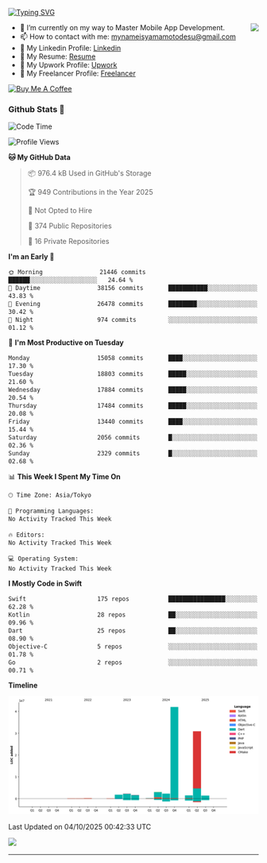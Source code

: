 
[![Typing SVG](https://readme-typing-svg.demolab.com/?lines=Thank+You+For+Visiting!!;You+Are+Welcome✨;I+am+Kyo+Yamamoto;Mobile+Developer)](https://git.io/typing-svg)
<p>
<img align="right" src="https://media.giphy.com/media/26ufdb3cYKwbRtYVW/giphy.gif" style="max-width:100%;" height="150px">

- 🌱 I’m currently on my way to Master Mobile App Development.
- 📫 How to contact with me: mynameisyamamotodesu@gmail.com
- 🔗 My Linkedin Profile: [Linkedin](https://www.linkedin.com/in/kyo-yamamoto-a2ab50239)
- 🔗 My Resume: [Resume](https://www.kickresume.com/cv/rNok4e/)
- 🔗 My Upwork Profile: [Upwork](https://www.upwork.com/freelancers/~01aa9115102bb4af25)
- 🔗 My Freelancer Profile: [Freelancer](https://www.freelancer.com/u/yamamotodesu)

<a href="https://www.buymeacoffee.com/kyoyamamoto" target="_blank"><img src="https://cdn.buymeacoffee.com/buttons/default-orange.png" alt="Buy Me A Coffee" height="41" width="174"></a>

### Github Stats 🥇 
<!--START_SECTION:waka-->
![Code Time](http://img.shields.io/badge/Code%20Time-1%2C125%20hrs%2055%20mins-blue)

![Profile Views](http://img.shields.io/badge/Profile%20Views-0-blue)

**🐱 My GitHub Data** 

> 📦 976.4 kB Used in GitHub's Storage 
 > 
> 🏆 949 Contributions in the Year 2025
 > 
> 🚫 Not Opted to Hire
 > 
> 📜 374 Public Repositories 
 > 
> 🔑 16 Private Repositories 
 > 
**I'm an Early 🐤** 

```text
🌞 Morning                21446 commits       ██████░░░░░░░░░░░░░░░░░░░   24.64 % 
🌆 Daytime                38156 commits       ███████████░░░░░░░░░░░░░░   43.83 % 
🌃 Evening                26478 commits       ████████░░░░░░░░░░░░░░░░░   30.42 % 
🌙 Night                  974 commits         ░░░░░░░░░░░░░░░░░░░░░░░░░   01.12 % 
```
📅 **I'm Most Productive on Tuesday** 

```text
Monday                   15058 commits       ████░░░░░░░░░░░░░░░░░░░░░   17.30 % 
Tuesday                  18803 commits       █████░░░░░░░░░░░░░░░░░░░░   21.60 % 
Wednesday                17884 commits       █████░░░░░░░░░░░░░░░░░░░░   20.54 % 
Thursday                 17484 commits       █████░░░░░░░░░░░░░░░░░░░░   20.08 % 
Friday                   13440 commits       ████░░░░░░░░░░░░░░░░░░░░░   15.44 % 
Saturday                 2056 commits        █░░░░░░░░░░░░░░░░░░░░░░░░   02.36 % 
Sunday                   2329 commits        █░░░░░░░░░░░░░░░░░░░░░░░░   02.68 % 
```


📊 **This Week I Spent My Time On** 

```text
🕑︎ Time Zone: Asia/Tokyo

💬 Programming Languages: 
No Activity Tracked This Week

🔥 Editors: 
No Activity Tracked This Week

💻 Operating System: 
No Activity Tracked This Week
```

**I Mostly Code in Swift** 

```text
Swift                    175 repos           ████████████████░░░░░░░░░   62.28 % 
Kotlin                   28 repos            ██░░░░░░░░░░░░░░░░░░░░░░░   09.96 % 
Dart                     25 repos            ██░░░░░░░░░░░░░░░░░░░░░░░   08.90 % 
Objective-C              5 repos             ░░░░░░░░░░░░░░░░░░░░░░░░░   01.78 % 
Go                       2 repos             ░░░░░░░░░░░░░░░░░░░░░░░░░   00.71 % 
```



**Timeline**

![Lines of Code chart](https://raw.githubusercontent.com/YamamotoDesu/YamamotoDesu/main/assets/bar_graph.png)


 Last Updated on 04/10/2025 00:42:33 UTC
<!--END_SECTION:waka-->

![](https://github-profile-summary-cards.vercel.app/api/cards/profile-details?username=YamamotoDesu&theme=vue)

----
